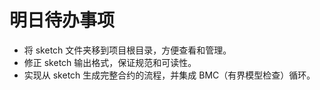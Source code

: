 # 明日待办事项

- 将 sketch 文件夹移到项目根目录，方便查看和管理。
- 修正 sketch 输出格式，保证规范和可读性。
- 实现从 sketch 生成完整合约的流程，并集成 BMC（有界模型检查）循环。 
